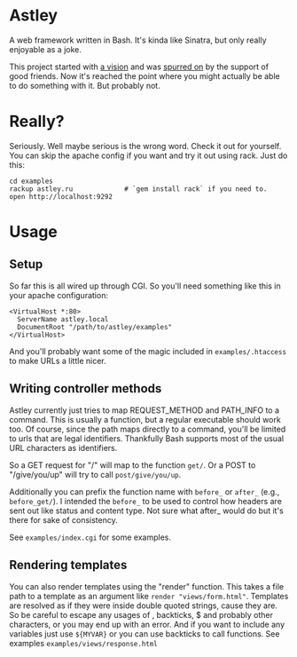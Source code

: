 Astley
======

A web framework written in Bash. It's kinda like Sinatra, but only really enjoyable as a joke.

This project started with [a vision](http://twitter.com/matschaffer/status/2687123743) and was [spurred on](http://twitter.com/javallone/status/2688925657) by the support of good friends. Now it's reached the point where you might actually be able to do something with it. But probably not.

Really?
=======

Seriously. Well maybe serious is the wrong word. Check it out for yourself. You can skip the apache config if you want and try it out using rack. Just do this:

    cd examples
    rackup astley.ru             # `gem install rack` if you need to.
    open http://localhost:9292

Usage
=====

Setup
-----

So far this is all wired up through CGI. So you'll need something like this in your apache configuration:

    <VirtualHost *:80>
      ServerName astley.local
      DocumentRoot "/path/to/astley/examples"
    </VirtualHost>

And you'll probably want some of the magic included in `examples/.htaccess` to make URLs a little nicer.

Writing controller methods
--------------------------

Astley currently just tries to map REQUEST_METHOD and PATH_INFO to a command. This is usually a function, but a regular executable should work too. Of course, since the path maps directly to a command, you'll be limited to urls that are legal identifiers. Thankfully Bash supports most of the usual URL characters as identifiers.

So a GET request for "/" will map to the function `get/`. Or a POST to "/give/you/up" will try to call `post/give/you/up`.

Additionally you can prefix the function name with `before_` or `after_` (e.g., `before_get/`). I intended the `before_` to be used to control how headers are sent out like status and content type. Not sure what after_ would do but it's there for sake of consistency.

See `examples/index.cgi` for some examples.

Rendering templates
-------------------

You can also render templates using the "render" function. This takes a file path to a template as an argument like `render "views/form.html"`. Templates are resolved as if they were inside double quoted strings, cause they are. So be careful to escape any usages of \, backticks, $ and probably other characters, or you may end up with an error. And if you want to include any variables just use `${MYVAR}` or you can use backticks to call functions. See examples `examples/views/response.html`
